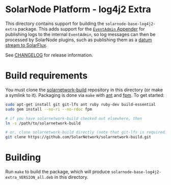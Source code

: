 # SolarNode Platform - log4j2 Extra

This directory contains support for building the `solarnode-base-log4j2-extra` package. This adds 
support for the [`EventAdmin` Appender][eaa] for publishing logs to the internal `EventAdmin`, so
log messages can then be processed by SolarNode plugins, such as publishing them as a [datum stream
to SolarFlux][solarflux].

See [CHANGELOG](./CHANGELOG.md) for release information.

# Build requirements

You must clone the [solarnetwork-build][sn-build] repository in this directory (or make a symlink
to it). Packaging is done via `make` with [ant][ant] and [fpm][fpm]. To get started:

```sh
sudo apt-get install git git-lfs ant ruby ruby-dev build-essential
sudo gem install --no-ri --no-rdoc fpm

# if you have solarnetwork-build checked out elsewhere, then
ln -s /path/to/solarnetwork-build

# or, clone solarnetwork-build directly (note that git-lfs is required)
git clone https://github.com/SolarNetwork/solarnetwork-build.git
```

# Building

Run `make` to build the package, which will produce `solarnode-base-log4j2-extra_VERSION_all.deb` in
this directory.

[ant]: https://ant.apache.org/
[eaa]: https://github.com/SolarNetwork/solarnetwork-common/tree/develop/net.solarnetwork.common.log4j2#eventadmin-appender
[fpm]: https://github.com/jordansissel/fpm
[sn-build]: https://github.com/SolarNetwork/solarnetwork-build/
[solarflux]: https://github.com/SolarNetwork/solarnetwork-node/tree/develop/net.solarnetwork.node.upload.flux#eventadmin-log-datum-stream
